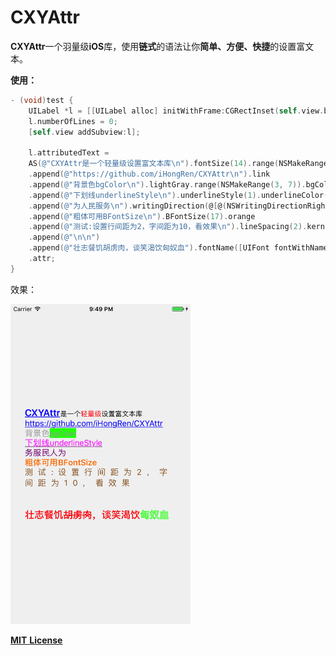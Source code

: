 # CXYAttr
**CXYAttr**一个羽量级**iOS**库，使用**链式**的语法让你**简单、方便、快捷**的设置富文本。

  

**使用：**

```objective-c
- (void)test {
    UILabel *l = [[UILabel alloc] initWithFrame:CGRectInset(self.view.bounds, 30, 30)];
    l.numberOfLines = 0;
    [self.view addSubview:l];
    
    l.attributedText =
    AS(@"CXYAttr是一个轻量级设置富文本库\n").fontSize(14).range(NSMakeRange(0, 7)).blue.underlineStyle(1).BFontSize(20).only(@"轻量级").red
    .append(@"https://github.com/iHongRen/CXYAttr\n").link
    .append(@"背景色bgColor\n").lightGray.range(NSMakeRange(3, 7)).bgColor([UIColor greenColor]).fontSize(15)
    .append(@"下划线underlineStyle\n").underlineStyle(1).underlineColor([UIColor purpleColor]).magenta
    .append(@"为人民服务\n").writingDirection(@[@(NSWritingDirectionRightToLeft | NSWritingDirectionOverride)]).purple
    .append(@"粗体可用BFontSize\n").BFontSize(17).orange
    .append(@"测试:设置行间距为2，字间距为10，看效果\n").lineSpacing(2).kern(10).brown
    .append(@"\n\n")
    .append(@"壮志餐饥胡虏肉，谈笑渴饮匈奴血").fontName([UIFont fontWithName:@"STHeitiSC-Medium" size:20]).red.only(@"胡虏肉").strikethroughStyle(1).only(@"匈奴血").strokeColor([UIColor greenColor]).strokeWidth(5)
    .attr;
}
```

效果：  

<img src="screenshots/example.png" style="zoom:50%" />



[**MIT** **License**](/LICENSE)
